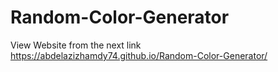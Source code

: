 # Random-Color-Generator
View Website from the next link
https://abdelazizhamdy74.github.io/Random-Color-Generator/
